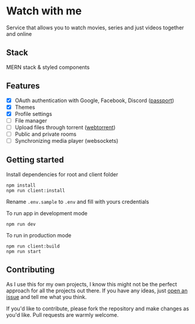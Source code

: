 # Watch with me
Service that allows you to watch movies, series and just videos together and online

## Stack
MERN stack & styled components

## Features
- [x] OAuth authentication with Google, Facebook, Discord ([passport](https://github.com/jaredhanson/passport))
- [x] Themes
- [x] Profile settings
- [ ] File manager
- [ ] Upload files through torrent ([webtorrent](https://github.com/webtorrent/webtorrent))
- [ ] Public and private rooms
- [ ] Synchronizing media player (websockets)

## Getting started
Install dependencies for root and client folder
```
npm install
npm run client:install
```

Rename `.env.sample` to `.env` and fill with yours credentials

To run app in development mode
```
npm run dev
```

To run in production mode
```
npm run client:build
npm run start
```

## Contributing
As I use this for my own projects, I know this might not be the perfect approach for all the projects out there. If you have any ideas, just [open an issue](https://github.com/pomawewka/watch-with-me/issues/new) and tell me what you think.

If you'd like to contribute, please fork the repository and make changes as you'd like. Pull requests are warmly welcome.
